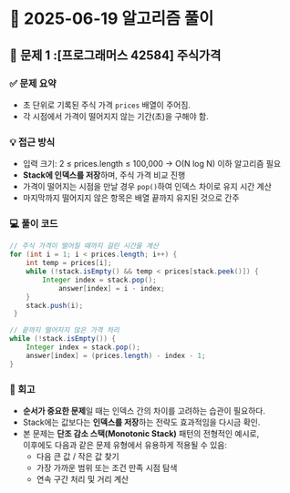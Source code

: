 # 🧠 2025-06-19 알고리즘 풀이

## 📌 문제 1 :[프로그래머스 42584] 주식가격

### ✅ 문제 요약
- 초 단위로 기록된 주식 가격 `prices` 배열이 주어짐.
- 각 시점에서 가격이 떨어지지 않는 기간(초)을 구해야 함.

### 💡 접근 방식
- 입력 크기: 2 ≤ prices.length ≤ 100,000 → O(N log N) 이하 알고리즘 필요
- **Stack에 인덱스를 저장**하며, 주식 가격 비교 진행
- 가격이 떨어지는 시점을 만날 경우 `pop()`하여 인덱스 차이로 유지 시간 계산
- 마지막까지 떨어지지 않은 항목은 배열 끝까지 유지된 것으로 간주

### 💻 풀이 코드
```java
// 주식 가격이 떨어질 때까지 걸린 시간을 계산
for (int i = 1; i < prices.length; i++) {
    int temp = prices[i];
    while (!stack.isEmpty() && temp < prices[stack.peek()]) {
        Integer index = stack.pop();
            answer[index] = i - index;
    }
    stack.push(i);
 }

// 끝까지 떨어지지 않은 가격 처리
while (!stack.isEmpty()) {
    Integer index = stack.pop();
    answer[index] = (prices.length) - index - 1;
}
```
### 🔁 회고

- **순서가 중요한 문제**일 때는 인덱스 간의 차이를 고려하는 습관이 필요하다.
- Stack에는 값보다는 **인덱스를 저장**하는 전략도 효과적임을 다시금 확인.
- 본 문제는 **단조 감소 스택(Monotonic Stack)** 패턴의 전형적인 예시로,  
  이후에도 다음과 같은 문제 유형에서 유용하게 적용될 수 있음:
  - 다음 큰 값 / 작은 값 찾기
  - 가장 가까운 범위 또는 조건 만족 시점 탐색
  - 연속 구간 처리 및 거리 계산



